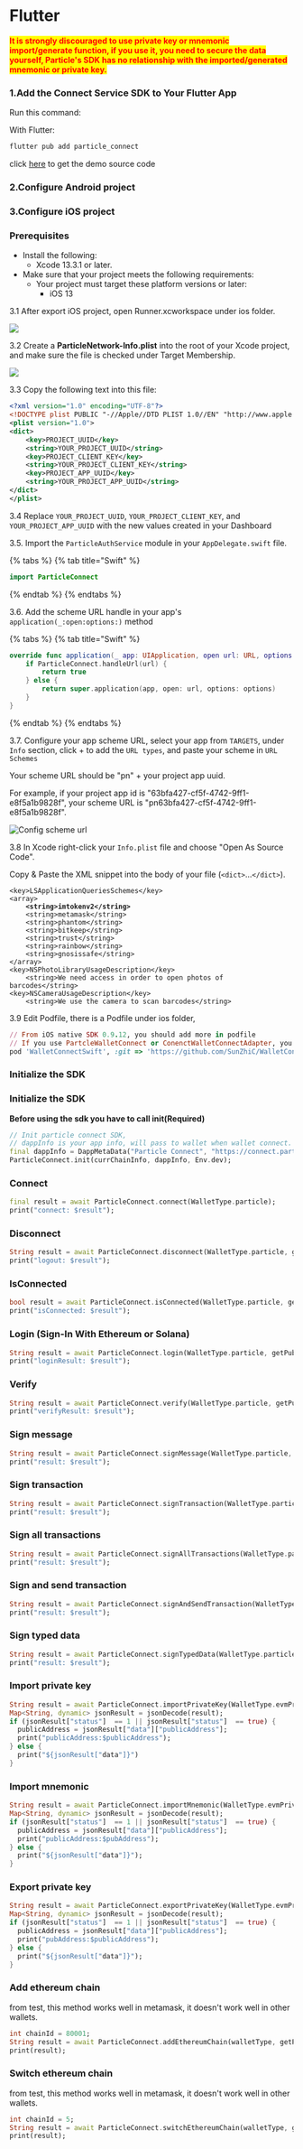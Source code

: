 # Flutter

<mark style="color:red;">**It is strongly discouraged to use private key or mnemonic import/generate function, if you use it, you need to secure the data yourself, Particle's SDK has no relationship with the imported/generated mnemonic or private key.**</mark>

### 1.Add the Connect Service SDK to Your Flutter App <a href="#add-sdks" id="add-sdks"></a>

Run this command:

With Flutter:

```dart
flutter pub add particle_connect
```

click [here](https://github.com/Particle-Network/particle-flutter/tree/master/particle-connect) to get the demo source code&#x20;

### 2.Configure Android project







### 3.Configure iOS project

### Prerequisites <a href="#prerequisites" id="prerequisites"></a>

* Install the following:
  * Xcode 13.3.1 or later.
* Make sure that your project meets the following requirements:
  * Your project must target these platform versions or later:
    * iOS 13

3.1 After export iOS project, open Runner.xcworkspace under ios folder.

![](<../../.gitbook/assets/image (5) (1).png>)

3.2 Create a **ParticleNetwork-Info.plist** into the root of your Xcode project, and make sure the file is checked under Target Membership.

![](<../../.gitbook/assets/image (1) (3).png>)

3.3 Copy the following text into this file:

```xml
<?xml version="1.0" encoding="UTF-8"?>
<!DOCTYPE plist PUBLIC "-//Apple//DTD PLIST 1.0//EN" "http://www.apple.com/DTDs/PropertyList-1.0.dtd">
<plist version="1.0">
<dict>
	<key>PROJECT_UUID</key>
	<string>YOUR_PROJECT_UUID</string>
	<key>PROJECT_CLIENT_KEY</key>
	<string>YOUR_PROJECT_CLIENT_KEY</string>
	<key>PROJECT_APP_UUID</key>
	<string>YOUR_PROJECT_APP_UUID</string>
</dict>
</plist>

```

3.4 Replace `YOUR_PROJECT_UUID`, `YOUR_PROJECT_CLIENT_KEY`, and `YOUR_PROJECT_APP_UUID` with the new values created in your Dashboard

3.5. Import the `ParticleAuthService` module in your `AppDelegate.swift` file.

{% tabs %}
{% tab title="Swift" %}
```swift
import ParticleConnect
```
{% endtab %}
{% endtabs %}

3.6. Add the scheme URL handle in your app's `application(_:open:options:)` method

{% tabs %}
{% tab title="Swift" %}
```swift
override func application(_ app: UIApplication, open url: URL, options: [UIApplication.OpenURLOptionsKey: Any] = [:]) -> Bool {
    if ParticleConnect.handleUrl(url) {
        return true
    } else {
        return super.application(app, open: url, options: options)
    }
}
```
{% endtab %}
{% endtabs %}

3.7. Configure your app scheme URL, select your app from `TARGETS`,  under `Info` section, click + to add the `URL types`, and paste your scheme in `URL Schemes`

Your scheme URL should be "pn" + your project app uuid.

For example, if your project app id is "63bfa427-cf5f-4742-9ff1-e8f5a1b9828f", your scheme URL is "pn63bfa427-cf5f-4742-9ff1-e8f5a1b9828f".

![Config scheme url](<../../.gitbook/assets/image (1) (2) (1).png>)

3.8 In Xcode right-click your `Info.plist` file and choose "Open As Source Code".

Copy & Paste the XML snippet into the body of your file (`<dict>`...`</dict>`).

<pre><code>&#x3C;key>LSApplicationQueriesSchemes&#x3C;/key>
&#x3C;array>
<strong>    &#x3C;string>imtokenv2&#x3C;/string>
</strong>    &#x3C;string>metamask&#x3C;/string>
    &#x3C;string>phantom&#x3C;/string>
    &#x3C;string>bitkeep&#x3C;/string>
    &#x3C;string>trust&#x3C;/string>
    &#x3C;string>rainbow&#x3C;/string>
    &#x3C;string>gnosissafe&#x3C;/string>
&#x3C;/array>
&#x3C;key>NSPhotoLibraryUsageDescription&#x3C;/key>
    &#x3C;string>We need access in order to open photos of barcodes&#x3C;/string>
&#x3C;key>NSCameraUsageDescription&#x3C;/key>
    &#x3C;string>We use the camera to scan barcodes&#x3C;/string>
</code></pre>

3.9 Edit Podfile, there is a Podfile under ios folder,&#x20;

```ruby
// From iOS native SDK 0.9.12, you should add more in podfile
// If you use PartcleWalletConnect or ConenctWalletConnectAdapter, you need add this one.
pod 'WalletConnectSwift', :git => 'https://github.com/SunZhiC/WalletConnectSwift', :branch => 'master'
```

### Initialize the SDK



### Initialize the SDK

**Before using the sdk you have to call init(Required)**&#x20;

```dart
// Init particle connect SDK,
// dappInfo is your app info, will pass to wallet when wallet connect.
final dappInfo = DappMetaData("Particle Connect", "https://connect.particle.network/icons/512.png", "https://connect.particle.network");
ParticleConnect.init(currChainInfo, dappInfo, Env.dev);
```

### Connect

```dart
final result = await ParticleConnect.connect(WalletType.particle);
print("connect: $result");
```

### Disconnect

```dart
String result = await ParticleConnect.disconnect(WalletType.particle, getPublicAddress());
print("logout: $result");
```

### IsConnected

```dart
bool result = await ParticleConnect.isConnected(WalletType.particle, getPublicAddress());
print("isConnected: $result");
```

### Login (Sign-In With Ethereum or Solana)

```dart
String result = await ParticleConnect.login(WalletType.particle, getPublicAddress(), "login.xyz", "https://login.xyz/demo#login");
print("loginResult: $result");
```

### Verify

```dart
String result = await ParticleConnect.verify(WalletType.particle, getPublicAddress(), message, signature);
print("verifyResult: $result");
```

### Sign message

```dart
String result = await ParticleConnect.signMessage(WalletType.particle, getPublicAddress(), "Hello Particle");
print("result: $result");
```

### Sign transaction

```dart
String result = await ParticleConnect.signTransaction(WalletType.particle, getPublicAddress(), transaction);
print("result: $result");
```

### Sign all transactions

```dart
String result = await ParticleConnect.signAllTransactions(WalletType.particle, getPublicAddress(), transactions);
print("result: $result");
```

### Sign and send transaction

```dart
String result = await ParticleConnect.signAndSendTransaction(WalletType.particle, getPublicAddress(), transaction);
print("result: $result");
```

### Sign typed data

```dart
String result = await ParticleConnect.signTypedData(WalletType.particle, getPublicAddress(), typedData);
print("result: $result");
```

### Import private key

```dart
String result = await ParticleConnect.importPrivateKey(WalletType.evmPrivateKey, privateKey);
Map<String, dynamic> jsonResult = jsonDecode(result);
if (jsonResult["status"]  == 1 || jsonResult["status"]  == true) {
  publicAddress = jsonResult["data"]["publicAddress"];
  print("publicAddress:$publicAddress");
} else {
  print("${jsonResult["data"]}")
}
```

### Import mnemonic

```dart
String result = await ParticleConnect.importMnemonic(WalletType.evmPrivateKey, mnemonic);
Map<String, dynamic> jsonResult = jsonDecode(result);
if (jsonResult["status"]  == 1 || jsonResult["status"]  == true) {
  publicAddress = jsonResult["data"]["publicAddress"];
  print("publicAddress:$pubAddress");
} else {
  print("${jsonResult["data"]}");
}
```

### Export private key

```dart
String result = await ParticleConnect.exportPrivateKey(WalletType.evmPrivateKey, getPublicAddress());
Map<String, dynamic> jsonResult = jsonDecode(result);
if (jsonResult["status"]  == 1 || jsonResult["status"]  == true) {
  publicAddress = jsonResult["data"]["publicAddress"];
  print("pubAddress:$publicAddress");
} else {
  print("${jsonResult["data"]}");
}
```

### Add ethereum chain

from test, this method works well in metamask, it doesn't work well in other wallets.

```dart
int chainId = 80001;
String result = await ParticleConnect.addEthereumChain(walletType, getPublicAddress(), chainId);
print(result);
```

### Switch ethereum chain

from test, this method works well in metamask, it doesn't work well in other wallets.

```dart
int chainId = 5;
String result = await ParticleConnect.switchEthereumChain(walletType, getPublicAddress(), chainId);
print(result);
```
